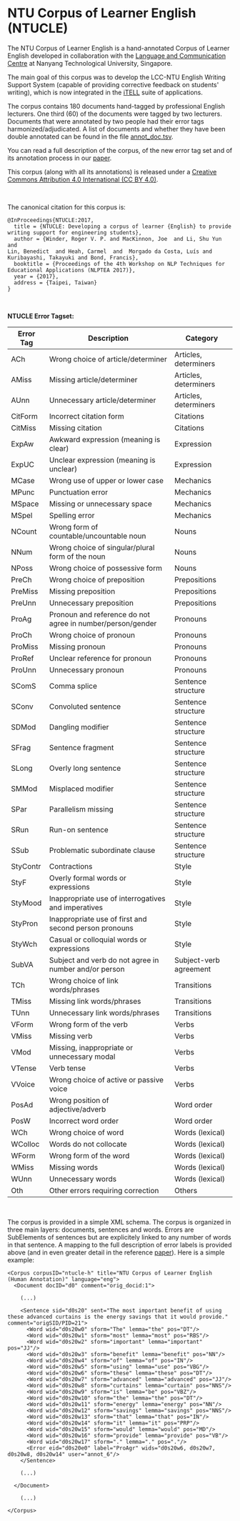 # NTU Corpus of Learner English (NTUCLE)


The NTU Corpus of Learner English is a hand-annotated Corpus of Learner English developed in collaboration with the [Language and Communication Centre](https://www.ntu.edu.sg/lcc) at Nanyang Technological University, Singapore. 


The main goal of this corpus was to develop the LCC-NTU English Writing Support System (capable of providing corrective feedback on students' writing), which is now integrated in the [iTELL](https://github.com/lmorgadodacosta/iTELL) suite of applications.

The corpus contains 180 documents hand-tagged by professional English lecturers. One third (60) of the documents were tagged by two lecturers. Documents that were annotated by two people had their error tags harmonized/adjudicated. A list of documents and whether they have been double annotated can be found in the file [annot_doc.tsv](annot_doc.tsv).


You can read a full description of the corpus, of the new error tag set and of its annotation process in our 
 [paper](https://aclanthology.org/W17-5901/).


This corpus (along with all its annotations) is released under a [Creative Commons Attribution 4.0 International (CC BY 4.0)](https://creativecommons.org/licenses/by/4.0/).


<br> 

The canonical citation for this corpus is:

```
@InProceedings{NTUCLE:2017,
  title = {NTUCLE: Developing a corpus of learner {English} to provide writing support for engineering students},
  author = {Winder, Roger V. P. and MacKinnon, Joe  and Li, Shu Yun  and
Lin, Benedict  and Heah, Carmel  and  Morgado da Costa, Luís and Kuribayashi, Takayuki and Bond, Francis},
  booktitle = {Proceedings of the 4th Workshop on NLP Techniques for Educational Applications (NLPTEA 2017)},
  year = {2017},
  address = {Taipei, Taiwan}
}
```

<br> 

  

**NTUCLE Error Tagset:**

| Error Tag | Description                                                | Category               |
|-----------|------------------------------------------------------------|------------------------|
| ACh       | Wrong choice of article/determiner                         | Articles, determiners  |
| AMiss     | Missing article/determiner                                 | Articles, determiners  |
| AUnn      | Unnecessary article/determiner                             | Articles, determiners  |
| CitForm   | Incorrect citation form                                    | Citations              |
| CitMiss   | Missing citation                                           | Citations              |
| ExpAw     | Awkward expression (meaning is clear)                      | Expression             |
| ExpUC     | Unclear expression (meaning is unclear)                    | Expression             |
| MCase     | Wrong use of upper or lower case                           | Mechanics              |
| MPunc     | Punctuation error                                          | Mechanics              |
| MSpace    | Missing or unnecessary space                               | Mechanics              |
| MSpel     | Spelling error                                             | Mechanics              |
| NCount    | Wrong form of countable/uncountable noun                   | Nouns                  |
| NNum      | Wrong choice of singular/plural form of the noun           | Nouns                  |
| NPoss     | Wrong choice of possessive form                            | Nouns                  |
| PreCh     | Wrong choice of preposition                                | Prepositions           |
| PreMiss   | Missing preposition                                        | Prepositions           |
| PreUnn    | Unnecessary preposition                                    | Prepositions           |
| ProAg     | Pronoun and reference do not agree in number/person/gender | Pronouns               |
| ProCh     | Wrong choice of pronoun                                    | Pronouns               |
| ProMiss   | Missing pronoun                                            | Pronouns               |
| ProRef    | Unclear reference for pronoun                              | Pronouns               |
| ProUnn    | Unnecessary pronoun                                        | Pronouns               |
| SComS     | Comma splice                                               | Sentence structure     |
| SConv     | Convoluted sentence                                        | Sentence structure     |
| SDMod     | Dangling modifier                                          | Sentence structure     |
| SFrag     | Sentence fragment                                          | Sentence structure     |
| SLong     | Overly long sentence                                       | Sentence structure     |
| SMMod     | Misplaced modifier                                         | Sentence structure     |
| SPar      | Parallelism missing                                        | Sentence structure     |
| SRun      | Run-on sentence                                            | Sentence structure     |
| SSub      | Problematic subordinate clause                             | Sentence structure     |
| StyContr  | Contractions                                               | Style                  |
| StyF      | Overly formal words or expressions                         | Style                  |
| StyMood   | Inappropriate use of interrogatives and imperatives        | Style                  |
| StyPron   | Inappropriate use of first and second person pronouns      | Style                  |
| StyWch    | Casual or colloquial words or expressions                  | Style                  |
| SubVA     | Subject and verb do not agree in number and/or person      | Subject-verb agreement |
| TCh       | Wrong choice of link words/phrases                         | Transitions            |
| TMiss     | Missing link words/phrases                                 | Transitions            |
| TUnn      | Unnecessary link words/phrases                             | Transitions            |
| VForm     | Wrong form of the verb                                     | Verbs                  |
| VMiss     | Missing verb                                               | Verbs                  |
| VMod      | Missing, inappropriate or unnecessary modal                | Verbs                  |
| VTense    | Verb tense                                                 | Verbs                  |
| VVoice    | Wrong choice of active or passive voice                    | Verbs                  |
| PosAd     | Wrong position of adjective/adverb                         | Word order             |
| PosW      | Incorrect word order                                       | Word order             |
| WCh       | Wrong choice of word                                       | Words (lexical)        |
| WColloc   | Words do not collocate                                     | Words (lexical)        |
| WForm     | Wrong form of the word                                     | Words (lexical)        |
| WMiss     | Missing words                                              | Words (lexical)        |
| WUnn      | Unnecessary words                                          | Words (lexical)        |
| Oth       | Other errors requiring correction                          | Others                 |



<br>

The corpus is provided in a simple XML schema. The corpus is organized in three main layers: documents, sentences and words. Errors are SubElements of sentences but are explicitely linked to any number of words in that sentence. A mapping to the full description of error labels is provided above (and in even greater detail in the reference [paper](https://aclanthology.org/W17-5901/)). Here is a simple example:

```
<Corpus corpusID="ntucle-h" title="NTU Corpus of Learner English (Human Annotation)" language="eng"> 
  <Document docID="d0" comment="orig_docid:1">

    (...)

    <Sentence sid="d0s20" sent="The most important benefit of using these advanced curtains is the energy savings that it would provide." comment="origSID/PID=21">
      <Word wid="d0s20w0" sform="The" lemma="the" pos="DT"/>
      <Word wid="d0s20w1" sform="most" lemma="most" pos="RBS"/>
      <Word wid="d0s20w2" sform="important" lemma="important" pos="JJ"/>
      <Word wid="d0s20w3" sform="benefit" lemma="benefit" pos="NN"/>
      <Word wid="d0s20w4" sform="of" lemma="of" pos="IN"/>
      <Word wid="d0s20w5" sform="using" lemma="use" pos="VBG"/>
      <Word wid="d0s20w6" sform="these" lemma="these" pos="DT"/>
      <Word wid="d0s20w7" sform="advanced" lemma="advanced" pos="JJ"/>
      <Word wid="d0s20w8" sform="curtains" lemma="curtain" pos="NNS"/>
      <Word wid="d0s20w9" sform="is" lemma="be" pos="VBZ"/>
      <Word wid="d0s20w10" sform="the" lemma="the" pos="DT"/>
      <Word wid="d0s20w11" sform="energy" lemma="energy" pos="NN"/>
      <Word wid="d0s20w12" sform="savings" lemma="savings" pos="NNS"/>
      <Word wid="d0s20w13" sform="that" lemma="that" pos="IN"/>
      <Word wid="d0s20w14" sform="it" lemma="it" pos="PRP"/>
      <Word wid="d0s20w15" sform="would" lemma="would" pos="MD"/>
      <Word wid="d0s20w16" sform="provide" lemma="provide" pos="VB"/>
      <Word wid="d0s20w17" sform="." lemma="." pos="."/>
      <Error eid="d0s20e0" label="ProAgr" wids="d0s20w6, d0s20w7, d0s20w8, d0s20w14" user="annot_6"/>
    </Sentence>

    (...)

  </Document>

    (...)

</Corpus>
```